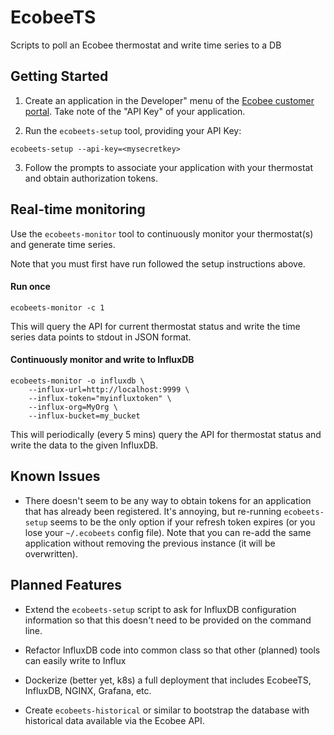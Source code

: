# EcobeeTS
Scripts to poll an Ecobee thermostat and write time series to a DB

## Getting Started

1. Create an application in the Developer" menu of the 
[Ecobee customer portal](https://www.ecobee.com/consumerportal/index.html). 
Take note of the "API Key" of your application.


2. Run the `ecobeets-setup` tool, providing your API Key:
```
ecobeets-setup --api-key=<mysecretkey>
```

3. Follow the prompts to associate your application with your thermostat and 
obtain authorization tokens.

## Real-time monitoring

Use the `ecobeets-monitor` tool to continuously monitor your thermostat(s)
and generate time series.

Note that you must first have run followed the setup instructions above.

#### Run once

```
ecobeets-monitor -c 1
```
This will query the API for current thermostat status and write the time series
data points to stdout in JSON format.

#### Continuously monitor and write to InfluxDB

```
ecobeets-monitor -o influxdb \
    --influx-url=http://localhost:9999 \
    --influx-token="myinfluxtoken" \
    --influx-org=MyOrg \
    --influx-bucket=my_bucket
```
This will periodically (every 5 mins) query the API for thermostat status and
write the data to the given InfluxDB.

## Known Issues

 - There doesn't seem to be any way to obtain tokens for an application that has
   already been registered. It's annoying, but re-running `ecobeets-setup`
   seems to be the only option if your refresh token expires (or you lose your
   `~/.ecobeets` config file). Note that you can re-add the same application
   without removing the previous instance (it will be overwritten).

## Planned Features

 - Extend the `ecobeets-setup` script to ask for InfluxDB configuration
   information so that this doesn't need to be provided on the command line.

 - Refactor InfluxDB code into common class so that other (planned) tools can
   easily write to Influx

 - Dockerize (better yet, k8s) a full deployment that includes EcobeeTS,
   InfluxDB, NGINX, Grafana, etc.

 - Create `ecobeets-historical` or similar to bootstrap the database with
   historical data available via the Ecobee API.
